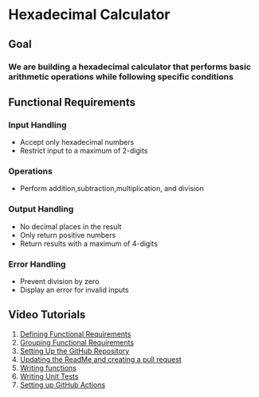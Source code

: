 # Hexadecimal Calculator

## Goal 
### We are building a hexadecimal calculator that performs basic arithmetic operations while following specific conditions 

## Functional Requirements

### Input Handling
- Accept only hexadecimal numbers
- Restrict input to a maximum of 2-digits
### Operations
- Perform addition,subtraction,multiplication, and division
### Output Handling
- No decimal places in the result
- Only return positive numbers
- Return results with a maximum of 4-digits
### Error Handling
- Prevent division by zero
- Display an error for invalid inputs

## Video Tutorials  
1. [Defining Functional Requirements](https://drive.google.com/file/d/1UxyJNo1epI8SroH8I6JB6pgEQpU7p30i/view?usp=drive_link)
2. [Grouping Functional Requirements](https://drive.google.com/file/d/1nC9Q7kWzlNX1eR_GeEgpcSs0BmVKyb87/view?usp=drive_link)
3. [Setting Up the GitHub Repository](https://drive.google.com/file/d/1exj1b9bN_4b2cXcdsC_0q__pa9i2Q0Fi/view?usp=drive_link)  
4. [Updating the ReadMe and creating a pull request](https://drive.google.com/file/d/1k-Wk5y7Xjvw3Vmx53lbZmJQ2wSwfM3em/view?usp=drive_link)
5. [Writing functions](https://drive.google.com/file/d/1YUm0c5sYr8Y79l47csPh4F-BOI60RAzg/view?usp=drive_link)
6. [Writing Unit Tests](https://drive.google.com/file/d/1YWE0p6ryrOX6T-NAOUhN0_B_RWRADQk4/view?usp=drive_link)
7. [Setting up GitHub Actions](https://drive.google.com/file/d/1ft-Xbv78pIuX-rNrLrcM23juexzsaiPB/view?usp=drive_link)
